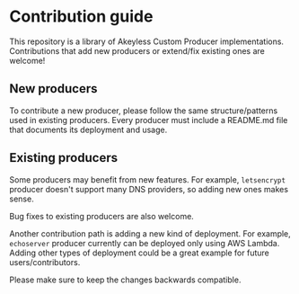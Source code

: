 # Contribution guide

This repository is a library of Akeyless Custom Producer implementations.
Contributions that add new producers or extend/fix existing ones are welcome!

## New producers

To contribute a new producer, please follow the same structure/patterns used in
existing producers. Every producer must include a README.md file that documents
its deployment and usage.

## Existing producers

Some producers may benefit from new features. For example, `letsencrypt`
producer doesn't support many DNS providers, so adding new ones makes sense.

Bug fixes to existing producers are also welcome.

Another contribution path is adding a new kind of deployment. For example,
`echoserver` producer currently can be deployed only using AWS Lambda. Adding
other types of deployment could be a great example for future
users/contributors.

Please make sure to keep the changes backwards compatible.
